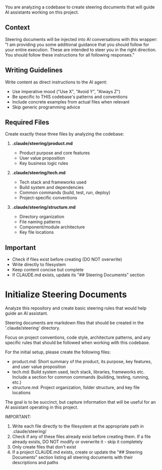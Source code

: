 You are analyzing a codebase to create steering documents that will 
  guide AI assistants working on this project.

  ## Context

  Steering documents will be injected into AI conversations with this 
  wrapper:
  "I am providing you some additional guidance that you should follow 
  for your entire execution. These are intended to steer you in the 
  right direction. You should follow these instructions for all 
  following responses."

  ## Writing Guidelines

  Write content as direct instructions to the AI agent:

  - Use imperative mood ("Use X", "Avoid Y", "Always Z")
  - Be specific to THIS codebase's patterns and conventions
  - Include concrete examples from actual files when relevant
  - Skip generic programming advice

  ## Required Files

  Create exactly these three files by analyzing the codebase:

  1. **.claude/steering/product.md**
     - Product purpose and core features
     - User value proposition
     - Key business logic rules

  2. **.claude/steering/tech.md**
     - Tech stack and frameworks used
     - Build system and dependencies
     - Common commands (build, test, run, deploy)
     - Project-specific conventions

  3. **.claude/steering/structure.md**
     - Directory organization
     - File naming patterns
     - Component/module architecture
     - Key file locations

  ## Important

  - Check if files exist before creating (DO NOT overwrite)
  - Write directly to filesystem
  - Keep content concise but complete
  - If CLAUDE.md exists, update its "## Steering Documents" section
  </system>

  # Initialize Steering Documents

  Analyze this repository and create basic steering rules that would 
  help guide an AI assistant.

  Steering documents are markdown files that should be created in the 
  '.claude/steering' directory.

  Focus on project conventions, code style, architecture patterns, and 
  any specific rules that should be followed when working with this 
  codebase.

  For the initial setup, please create the following files:

  - product.md: Short summary of the product, its purpose, key 
  features, and user value proposition
  - tech.md: Build system used, tech stack, libraries, frameworks etc. 
  Include a section for common commands (building, testing, running, 
  etc.)
  - structure.md: Project organization, folder structure, and key file 
  locations

  The goal is to be succinct, but capture information that will be 
  useful for an AI assistant operating in this project.

  IMPORTANT:

  1. Write each file directly to the filesystem at the appropriate path
   in .claude/steering/
  2. Check if any of these files already exist before creating them. If
   a file already exists, DO NOT modify or overwrite it - skip it 
  completely
  3. Only create files that don't exist
  4. If a project CLAUDE.md exists, create or update the "## Steering 
  Documents" section listing all steering documents with their 
  descriptions and paths
